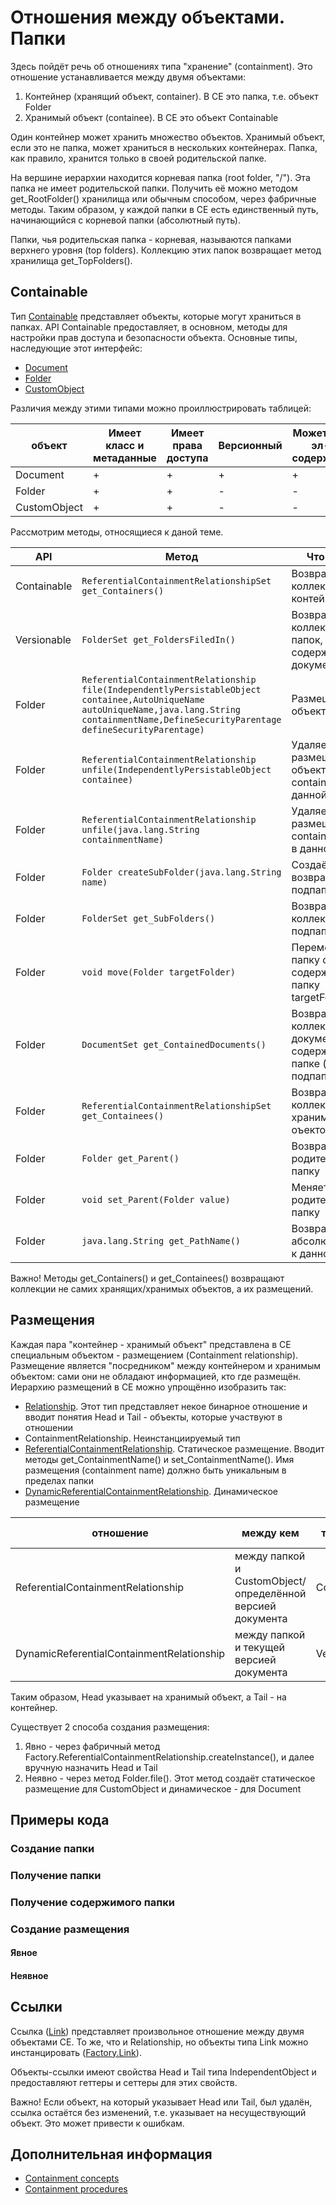 # Отношения между объектами. Папки

Здесь пойдёт речь об отношениях типа "хранение" (containment). Это отношение устанавливается между двумя объектами:

1. Контейнер (хранящий объект, container). В CE это папка, т.е. объект Folder
2. Хранимый объект (containee). В CE это объект Containable

Один контейнер может хранить множество объектов. Хранимый объект, если это не папка, может храниться в нескольких контейнерах. Папка, как правило, хранится только в своей родительской папке.

На вершине иерархии находится корневая папка (root folder, "/"). Эта папка не имеет родительской папки. Получить её можно методом get_RootFolder() хранилища или обычным способом, через фабричные методы. Таким образом, у каждой папки в CE есть единственный путь, начинающийся с корневой папки (абсолютный путь).

Папки, чья родительская папка - корневая, называются папками верхнего уровня (top folders). Коллекцию этих папок возвращает метод хранилища get_TopFolders().

## Containable

Тип [Containable](https://www.ibm.com/support/knowledgecenter/en/SSNW2F_5.1.0/com.ibm.p8.ce.dev.java.doc/com/filenet/api/core/Containable.html) представляет объекты, которые могут храниться в папках. API Containable предоставляет, в основном, методы для настройки прав доступа и безопасности объекта. Основные типы, наследующие этот интерфейс:

* [Document](https://www.ibm.com/support/knowledgecenter/en/SSNW2F_5.1.0/com.ibm.p8.ce.dev.java.doc/com/filenet/api/core/Document.html)
* [Folder](https://www.ibm.com/support/knowledgecenter/en/SSNW2F_5.1.0/com.ibm.p8.ce.dev.java.doc/com/filenet/api/core/Folder.html)
* [CustomObject](https://www.ibm.com/support/knowledgecenter/SSNW2F_4.5.1/com.ibm.p8.doc/developer_help/content_engine_api/javadocs/com/filenet/api/core/CustomObject.html)

Различия между этими типами можно проиллюстрировать таблицей:

объект | Имеет класс и метаданные |  Имеет права доступа | Версионный | Может иметь эл-ты содержимого | Является контейнером
------------ | ------------- | ------------- | ------------- | ------------- | -------------
Document|+|+|+|+|-
Folder|+|+|-|-|+
CustomObject|+|+|-|-|-

Рассмотрим методы, относящиеся к даной теме.

API | Метод | Что делает
------------ | ------------- | -------------
Containable | `ReferentialContainmentRelationshipSet get_Containers()` | Возвращает коллекцию контейнеров
Versionable | `FolderSet get_FoldersFiledIn()` | Возвращает коллекцию папок, которые содержат документ
Folder | `ReferentialContainmentRelationship file(IndependentlyPersistableObject containee,AutoUniqueName autoUniqueName,java.lang.String containmentName,DefineSecurityParentage defineSecurityParentage)` | Размещает объект в папке
Folder | `ReferentialContainmentRelationship unfile(IndependentlyPersistableObject containee)` | Удаляет размещение объекта containee в данной папке
Folder | `ReferentialContainmentRelationship unfile(java.lang.String containmentName)` | Удаляет размещение containmentName в данной папке
Folder | `Folder createSubFolder(java.lang.String name)` | Создаёт и возвращает подпапку
Folder | `FolderSet get_SubFolders()` | Возвращает коллекцию подпапок
Folder | `void move(Folder targetFolder)` | Перемещает папку со всем содержимым в папку targetFolder
Folder | `DocumentSet get_ContainedDocuments()` | Возвращает коллекцию документов, содержащихся в папке (не в подпапках)
Folder | `ReferentialContainmentRelationshipSet get_Containees()` | Возвращает коллекцию хранимых оъектов
Folder | `Folder get_Parent()` | Возвращает родительскую папку 
Folder | `void set_Parent(Folder value)` | Меняет родительскую папку
Folder | `java.lang.String get_PathName()` | Возвращает абсолютный путь к данной папке

Важно! Методы get_Containers() и get_Containees() возвращают коллекции не самих хранящих/хранимых объектов, а их размещений.

## Размещения

Каждая пара "контейнер - хранимый объект" представлена в СЕ специальным объектом - размещением (Containment relationship). Размещение является "посредником" между контейнером и хранимым объектом: сами они не обладают информацией, кто где размещён. Иерархию размещений в CE можно упрощённо изобразить так:

* [Relationship](https://www.ibm.com/support/knowledgecenter/en/SSGLW6_5.2.0/com.ibm.p8.ce.dev.java.doc/com/filenet/api/core/Relationship.html). Этот тип представляет некое бинарное отношение и вводит понятия Head и Tail - объекты, которые участвуют в отношении
* ContainmentRelationship. Неинстанциируемый тип
* [ReferentialContainmentRelationship](https://www.ibm.com/support/knowledgecenter/en/SSGLW6_5.2.0/com.ibm.p8.ce.dev.java.doc/com/filenet/api/core/ReferentialContainmentRelationship.html). Статическое размещение. Вводит методы get_ContainmentName() и set_ContainmentName(). Имя размещения (containment name) должно быть уникальным в пределах папки
* [DynamicReferentialContainmentRelationship](https://www.ibm.com/support/knowledgecenter/en/SSGLW6_5.2.0/com.ibm.p8.ce.dev.java.doc/com/filenet/api/core/DynamicReferentialContainmentRelationship.html). Динамическое размещение

отношение | между кем |  тип Head | тип Tail 
------------ | ------------- | ------------- | -------------
ReferentialContainmentRelationship|между папкой и CustomObject/определённой версией документа|Containable|Folder
DynamicReferentialContainmentRelationship|между папкой и текущей версией документа|Versionable|Folder

Таким образом, Head указывает на хранимый объект, а Tail - на контейнер.

Существует 2 способа создания размещения:

1. Явно - через фабричный метод Factory.ReferentialContainmentRelationship.createInstance(), и далее вручную назначить Head и Tail
2. Неявно - через метод Folder.file(). Этот метод создаёт статическое размещение для CustomObject и динамическое - для Document

## Примеры кода

### Создание папки
### Получение папки
### Получение содержимого папки
### Создание размещения
#### Явное
#### Неявное

## Ссылки

Ссылка ([Link](https://www.ibm.com/support/knowledgecenter/SSGLW6_5.2.0/com.ibm.p8.ce.dev.java.doc/com/filenet/api/core/Link.html#get_Head())) представляет произвольное отношение между двумя объектами CE. То же, что и Relationship, но объекты типа Link можно инстанцировать ([Factory.Link](https://www.ibm.com/support/knowledgecenter/SSNW2F_4.5.1/com.ibm.p8.doc/developer_help/content_engine_api/javadocs/com/filenet/api/core/Factory.Link.html)).

Объекты-ссылки имеют свойства Head и Tail типа IndependentObject и предоставляют геттеры и сеттеры для этих свойств.

Важно! Если объект, на который указывает Head или Tail, был удалён, ссылка остаётся без изменений, т.е. указывает на несуществующий объект. Это может привести к ошибкам.

## Дополнительная информация

* [Containment concepts](https://www.ibm.com/support/knowledgecenter/SSGLW6_5.2.0/com.ibm.p8.ce.dev.ce.doc/containment_concepts.htm)
* [Containment procedures](https://www.ibm.com/support/knowledgecenter/SSGLW6_5.2.0/com.ibm.p8.ce.dev.ce.doc/containment_procedures.htm)
